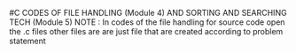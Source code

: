 #C CODES OF FILE HANDLING (Module 4) AND SORTING AND SEARCHING TECH (Module 5)
NOTE : In codes of the file handling for source code open the .c files other files are are just file that are created according to problem statement

